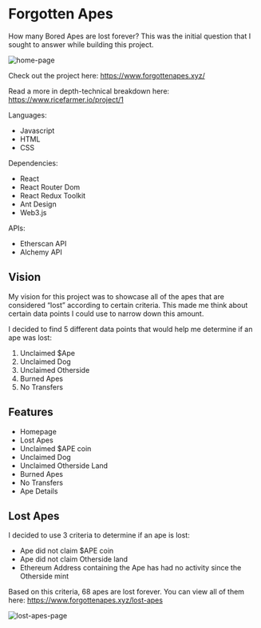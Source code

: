 # Forgotten Apes

How many Bored Apes are lost forever? This was the initial question that I sought to answer while building this project.

![home-page](https://user-images.githubusercontent.com/112427358/208346888-fb052124-3df8-4e86-a49b-c2c66b69db27.png)

Check out the project here: https://www.forgottenapes.xyz/

Read a more in depth-technical breakdown here: https://www.ricefarmer.io/project/1

Languages:

- Javascript
- HTML
- CSS

Dependencies:

- React
- React Router Dom
- React Redux Toolkit
- Ant Design
- Web3.js

APIs:

- Etherscan API
- Alchemy API

## Vision

My vision for this project was to showcase all of the apes that are considered “lost” according to certain criteria. This made me think about certain data points I could use to narrow down this amount.

I decided to find 5 different data points that would help me determine if an ape was lost:

1. Unclaimed $Ape
2. Unclaimed Dog
3. Unclaimed Otherside
4. Burned Apes
5. No Transfers

## Features

- Homepage
- Lost Apes
- Unclaimed $APE coin
- Unclaimed Dog
- Unclaimed Otherside Land
- Burned Apes
- No Transfers
- Ape Details

## Lost Apes

I decided to use 3 criteria to determine if an ape is lost:

- Ape did not claim $APE coin
- Ape did not claim Otherside land
- Ethereum Address containing the Ape has had no activity since the Otherside mint

Based on this criteria, 68 apes are lost forever. You can view all of them here: https://www.forgottenapes.xyz/lost-apes

![lost-apes-page](https://user-images.githubusercontent.com/112427358/208347297-be1e3c9a-82a7-40d6-9ee7-4ae958f612ba.png)

